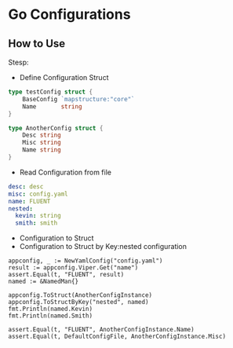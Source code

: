 # Go Configurations

## How to Use

Stesp:
- Define Configuration Struct
```go
type testConfig struct {
	BaseConfig `mapstructure:"core"`
	Name       string
}

type AnotherConfig struct {
	Desc string
	Misc string
	Name string
}
```

- Read Configuration from file

```yaml
desc: desc
misc: config.yaml
name: FLUENT
nested:
  kevin: string
  smith: smith
```

- Configuration to Struct
- Configuration to Struct by Key:nested configuration


```shell
appconfig, _ := NewYamlConfig("config.yaml")
result := appconfig.Viper.Get("name")
assert.Equal(t, "FLUENT", result)
named := &NamedMan{}

appconfig.ToStruct(AnotherConfigInstance)
appconfig.ToStructByKey("nested", named)
fmt.Println(named.Kevin)
fmt.Println(named.Smith)

assert.Equal(t, "FLUENT", AnotherConfigInstance.Name)
assert.Equal(t, DefaultConfigFile, AnotherConfigInstance.Misc)
```

